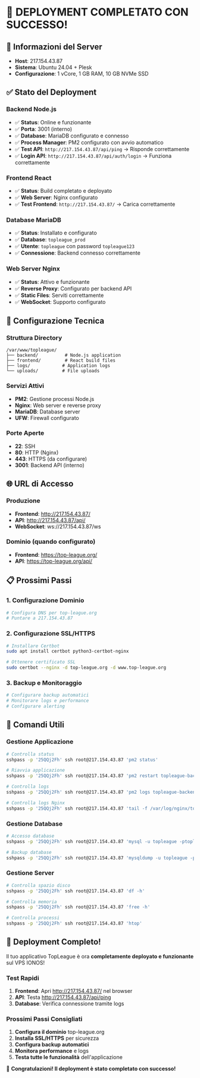 # 🎉 DEPLOYMENT COMPLETATO CON SUCCESSO!

## 📍 Informazioni del Server
- **Host**: 217.154.43.87
- **Sistema**: Ubuntu 24.04 + Plesk
- **Configurazione**: 1 vCore, 1 GB RAM, 10 GB NVMe SSD

## ✅ Stato del Deployment

### Backend Node.js
- ✅ **Status**: Online e funzionante
- ✅ **Porta**: 3001 (interno)
- ✅ **Database**: MariaDB configurato e connesso
- ✅ **Process Manager**: PM2 configurato con avvio automatico
- ✅ **Test API**: `http://217.154.43.87/api/ping` → Risponde correttamente
- ✅ **Login API**: `http://217.154.43.87/api/auth/login` → Funziona correttamente

### Frontend React
- ✅ **Status**: Build completato e deployato
- ✅ **Web Server**: Nginx configurato
- ✅ **Test Frontend**: `http://217.154.43.87/` → Carica correttamente

### Database MariaDB
- ✅ **Status**: Installato e configurato
- ✅ **Database**: `topleague_prod`
- ✅ **Utente**: `topleague` con password `topleague123`
- ✅ **Connessione**: Backend connesso correttamente

### Web Server Nginx
- ✅ **Status**: Attivo e funzionante
- ✅ **Reverse Proxy**: Configurato per backend API
- ✅ **Static Files**: Serviti correttamente
- ✅ **WebSocket**: Supporto configurato

## 🔧 Configurazione Tecnica

### Struttura Directory
```
/var/www/topleague/
├── backend/          # Node.js application
├── frontend/         # React build files
├── logs/            # Application logs
└── uploads/         # File uploads
```

### Servizi Attivi
- **PM2**: Gestione processi Node.js
- **Nginx**: Web server e reverse proxy
- **MariaDB**: Database server
- **UFW**: Firewall configurato

### Porte Aperte
- **22**: SSH
- **80**: HTTP (Nginx)
- **443**: HTTPS (da configurare)
- **3001**: Backend API (interno)

## 🌐 URL di Accesso

### Produzione
- **Frontend**: http://217.154.43.87/
- **API**: http://217.154.43.87/api/
- **WebSocket**: ws://217.154.43.87/ws

### Dominio (quando configurato)
- **Frontend**: https://top-league.org/
- **API**: https://top-league.org/api/

## 📋 Prossimi Passi

### 1. Configurazione Dominio
```bash
# Configura DNS per top-league.org
# Puntare a 217.154.43.87
```

### 2. Configurazione SSL/HTTPS
```bash
# Installare Certbot
sudo apt install certbot python3-certbot-nginx

# Ottenere certificato SSL
sudo certbot --nginx -d top-league.org -d www.top-league.org
```

### 3. Backup e Monitoraggio
```bash
# Configurare backup automatici
# Monitorare logs e performance
# Configurare alerting
```

## 🔧 Comandi Utili

### Gestione Applicazione
```bash
# Controlla status
sshpass -p '25QQj2Fh' ssh root@217.154.43.87 'pm2 status'

# Riavvia applicazione
sshpass -p '25QQj2Fh' ssh root@217.154.43.87 'pm2 restart topleague-backend'

# Controlla logs
sshpass -p '25QQj2Fh' ssh root@217.154.43.87 'pm2 logs topleague-backend'

# Controlla logs Nginx
sshpass -p '25QQj2Fh' ssh root@217.154.43.87 'tail -f /var/log/nginx/topleague_access.log'
```

### Gestione Database
```bash
# Accesso database
sshpass -p '25QQj2Fh' ssh root@217.154.43.87 'mysql -u topleague -ptopleague123 topleague_prod'

# Backup database
sshpass -p '25QQj2Fh' ssh root@217.154.43.87 'mysqldump -u topleague -ptopleague123 topleague_prod > backup.sql'
```

### Gestione Server
```bash
# Controlla spazio disco
sshpass -p '25QQj2Fh' ssh root@217.154.43.87 'df -h'

# Controlla memoria
sshpass -p '25QQj2Fh' ssh root@217.154.43.87 'free -h'

# Controlla processi
sshpass -p '25QQj2Fh' ssh root@217.154.43.87 'htop'
```

## 🚀 Deployment Completo!

Il tuo applicativo TopLeague è ora **completamente deployato e funzionante** sul VPS IONOS!

### Test Rapidi
1. **Frontend**: Apri http://217.154.43.87/ nel browser
2. **API**: Testa http://217.154.43.87/api/ping
3. **Database**: Verifica connessione tramite logs

### Prossimi Passi Consigliati
1. **Configura il dominio** top-league.org
2. **Installa SSL/HTTPS** per sicurezza
3. **Configura backup automatici**
4. **Monitora performance** e logs
5. **Testa tutte le funzionalità** dell'applicazione

🎉 **Congratulazioni! Il deployment è stato completato con successo!** 